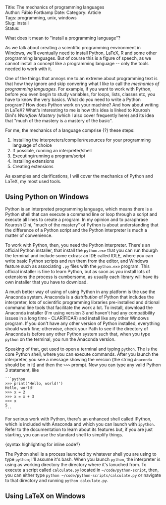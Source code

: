 Title: The mechanics of programming languages  
Author: Fábio Fortkamp
Date:
Category: Article  
Tags: programming, unix, windows  
Slug: install  
Status:

What does it mean to "install a programming language"?

As we talk about creating a scientific programming environment in Windows, we'll eventually need to install Python, LaTeX, R and some other programming languages. But of course this is a figure of speech, as we cannot install a concept like a programming language -- only the tools needed to work with it.

One of the things that annoys me to an extreme about programming text is that how they ignore and skip convering what I like to call the *mechanics of programming languages*. For example, if you want to work with Python, before you even begin to study variables, for loops, lists, classes etc, you have to know the very basics. What do you need to write a Python program? How does Python work on your machine? And how about writing in LaTeX? What's interesting to me is how this idea is linked to Kourosh Dini's *Workflow Mastery* (which I also cover frequently here) and its idea that "much of the mastery is a mastery of the basic". 

For me, the mechanics of a language comprise {?} these steps:

1. Installing the interpreters/compiler/resources for your programming language of choice
2. If possible, running an interpreter/shell
3. Executing/running a program/script
4. Installing extensions
5. Creating extensions

As examples and clarifications, I will cover the mechanics of Python and LaTeX, my most used tools.

## Using Python on Windows

Python is an interpreted programming language, which means there is a Python shell that can execute a command line or loop through a script and execute all lines to create a program. In my opinion and to paraphrase Kourosh Dini, "much of the mastery" of Python is about understanding that the difference of a Python script and the Python interpreter is much a matter of convenience.

To work with Python, then, you need the Python interpreter. There's an official Python installer, that install the `python.exe` that you can run thourgh the terminal and include some extras: an IDE called IDLE, where you can write basic Python scripts and run them from the editor, and Windows feature such as associating `.py` files with the `python.exe` program. This official installer is fine to learn Python, but as soon as you install lots of extensions the process is cumbersome, as usually each library will have its own installer that you have to download.

A much better way of using of using Python in any platform is the use the Anaconda system. Anaconda is a *distribution* of Python that includes the interpreter, lots of scientific programming libraries pre-installed and ditional command line tools that facilitate the work a lot. To install, download the Anaconda installer (I'm using version 3 and haven't had any compatibility issues in a long time - CLARIFICAR) and install like any other Windows program. If you don't have any other version of Python installed, everything should work fine; otherwise, check your Path to see if the directory of Anaconda is before any other Python system such that, when you type `python` on the terminal, you run the Anaconda version.

Speaking of that, get used to open a terminal and typing `python`. The is the core Python shell, where you can execute commands. After you launch the interpreter, you see a message showing the version (the string `Anaconda` should be in it) and then the `>>>` prompt. Now you can type any valid Python 3 statement, like

	```python
	>>> print('Hello, world!')
	Hello, world!
	>>> x = 2
	>>> x = x + 3
	>>> x
	5
	```

For serious work with Python, there's an enhanced shell called IPython, which is included with Anaconda and which you can launch with `ipython`. Refer to the documentation to learn about its features but, if you are just starting, you can use the standard shell to simplify things.

{syntax highlighting for inline code?}

The Python shell is a process launched by whatever shell you are using to type `python`; I'll assume it's bash. When you launch `python`, the interpreter is using as working directory the directory where it's lanuched from. To execute a script called `calculate.py` located in `~/code/python-script`, then, you can either type `python ~/code/python-scripts/calculate.py` or navigate to that directory and running `python calculate.py`.



## Using LaTeX on Windows
